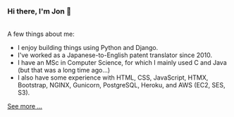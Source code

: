 ### Hi there, I'm Jon 👋

<br>A few things about me:

- I enjoy building things using Python and Django.
- I've worked as a Japanese-to-English patent translator since 2010.
- I have an MSc in Computer Science, for which I mainly used C and Java (but that was a long time ago...)
- I also have some experience with HTML, CSS, JavaScript, HTMX, Bootstrap, NGINX, Gunicorn, PostgreSQL, Heroku, and AWS (EC2, SES, S3).

[See more ...](./profile.md)
